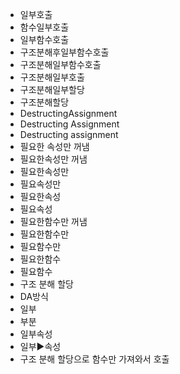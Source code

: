 - 일부호출
- 함수일부호출
- 일부함수호출
- 구조분해후일부함수호출
- 구조분해일부함수호출
- 구조분해일부호출
- 구조분해일부할당
- 구조분해할당
- DestructingAssignment
- Destructing Assignment
- Destructing assignment
- 필요한 속성만 꺼냄
- 필요한속성만 꺼냄
- 필요한속성만
- 필요속성만
- 필요한속성
- 필요속성
- 필요한함수만 꺼냄
- 필요한함수만
- 필요함수만
- 필요한함수
- 필요함수
- 구조 분해 할당
- DA방식
- 일부
- 부분
- 일부속성
- 일부▶️속성
- 구조 분해 할당으로 함수만 가져와서 호출